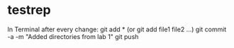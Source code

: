 # testrep
In Terminal after every change:
git add * (or git add file1 file2 ...)
git commit -a -m "Added directories from lab 1"
git push
